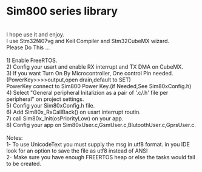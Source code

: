 # Sim800 series library
<br />
I hope use it and enjoy.
<br />
I use Stm32f407vg and Keil Compiler and Stm32CubeMX wizard.
 <br />
Please Do This ...
<br />
<br />
1) Enable FreeRTOS.  
<br />
2) Config your usart and enable RX interrupt and TX DMA on CubeMX.
<br />
3) If you want Turn On By Microcontroller, One control Pin needed. (PowerKey>>>>output,open drain,default to SET) 
<br />
PowerKey connect to Sim800 Power Key.(if Needed,See Sim80xConfig.h)
<br />
4) Select "General peripheral Initalizion as a pair of '.c/.h' file per peripheral" on project settings.
<br />
5) Config your Sim80xConfig.h file.
<br />
6) Add Sim80x_RxCallBack() on usart interrupt routin. 
<br />
7) call  Sim80x_Init(osPriorityLow) on your app.
<br />
8) Config your app on Sim80xUser.c,GsmUser.c,BlutoothUser.c,GprsUser.c.
<br />
<br />
Notes:
<br />
1- To use UnicodeText you must supply the msg in utf8 format. in you IDE look for an option to save the file as utf8 instead of ANSI
<br />
2- Make sure you have enough FREERTOS heap or else the tasks would fail to be created.
<br />
